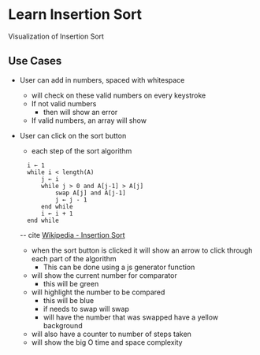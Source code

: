 # Learn Insertion Sort

Visualization of Insertion Sort

## Use Cases

- User can add in numbers, spaced with whitespace
  - will check on these valid numbers on every keystroke
  - If not valid numbers 
    - then will show an error
  - If valid numbers, an array will show

- User can click on the sort button
  - each step of the sort algorithm
  ```
    i ← 1
    while i < length(A)
        j ← i
        while j > 0 and A[j-1] > A[j]
            swap A[j] and A[j-1]
            j ← j - 1
        end while
        i ← i + 1
    end while
  ``` 
  -- cite [Wikipedia - Insertion Sort](https://en.wikipedia.org/wiki/Insertion_sort#Algorithm)

  - when the sort button is clicked it will show an arrow to click through each part of the algorithm
    - This can be done using a js generator function
  - will show the current number for comparator
    - this will be green
  - will highlight the number to be compared
    - this will be blue
    - if needs to swap will swap
    - will have the number that was swapped have a yellow background
  - will also have a counter to number of steps taken
  - will show the big O time and space complexity